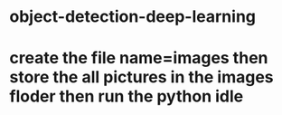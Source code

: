 # object-detection-deep-learning


# create the file name=images then store the all pictures in the images floder then run the python idle
